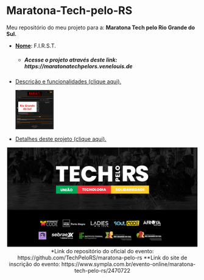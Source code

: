 # Maratona-Tech-pelo-RS
Meu repositório do meu projeto para a: <strong>Maratona Tech pelo Rio Grande do Sul.</strong></br>
<ul>
  <li><b><ins>Nome</ins></b>: F.I.R.S.T.</li>
  <ul><li><h5>Acesse o projeto através deste link: https://maratonatechpelors.venelouis.de </h5></ul></li>
  <li><a href="./descrit">Descrição e funcionalidades (clique aqui).</a></li>
  <p><a href="./descrit"><img src="./descrit/v2.png" width="100px"></a></p>
  <li><a href="./detalhes">Detalhes deste projeto (clique aqui).</a></li>
</ul>
<p align="center"><img src="https://github.com/TechPeloRS/maratona-pelo-rs/blob/main/image/tech-banner.png" width="500px"></a></br>
*Link do repositório do oficial do evento: https://github.com/TechPeloRS/maratona-pelo-rs 
**Link do site de inscrição do evento: https://www.sympla.com.br/evento-online/maratona-tech-pelo-rs/2470722
</p>
